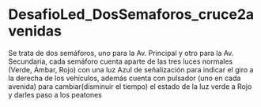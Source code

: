 # DesafioLed_DosSemaforos_cruce2avenidas
Se trata de dos semáforos, uno para la Av. Principal y otro para la Av. Secundaria, cada semáforo cuenta aparte de las tres luces normales (Verde, Ámbar, Rojo) con una luz Azul de señalización para indicar el giro a la derecha de los vehículos, además cuenta con pulsador (uno en cada avenida) para cambiar(disminuir el tiempo) el estado de la luz verde a Rojo y darles paso a los peatones
